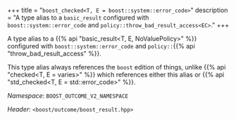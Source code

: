 +++
title = "`boost_checked<T, E = boost::system::error_code>`"
description = "A type alias to a `basic_result` configured with `boost::system::error_code` and `policy::throw_bad_result_access<EC>`."
+++

A type alias to a {{% api "basic_result<T, E, NoValuePolicy>" %}} configured with `boost::system::error_code` and `policy::`{{% api "throw_bad_result_access<EC>" %}}.

This type alias always references the `boost` edition of things, unlike {{% api "checked<T, E = varies>" %}} which references either this alias or {{% api "std_checked<T, E = std::error_code>" %}}.

*Namespace*: `BOOST_OUTCOME_V2_NAMESPACE`

*Header*: `<boost/outcome/boost_result.hpp>`

